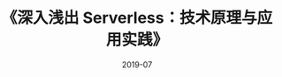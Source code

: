 ---
title: 《深入浅出 Serverless：技术原理与应用实践》
page: readings
score: 3
comment: 理论过多，实践部分基本就是各类云平台的入门指导
date: 2019-07
douban: https://book.douban.com/subject/30465267/
tags: 
- 后端
---